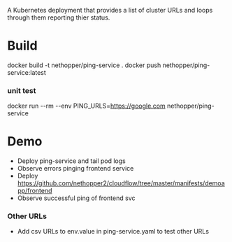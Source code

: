 A Kubernetes deployment that provides a list of cluster URLs and loops through them reporting thier status.

# Build
docker build -t nethopper/ping-service \.
docker push nethopper/ping-service:latest

### unit test
docker run --rm --env PING_URLS=https://google.com nethopper/ping-service

# Demo
  - Deploy ping-service and tail pod logs
  - Observe errors pinging frontend service
  - Deploy https://github.com/nethopper2/cloudflow/tree/master/manifests/demoapp/frontend
  - Observe successful ping of frontend svc

### Other URLs
  - Add csv URLs to env.value in ping-service.yaml to test other URLs 

